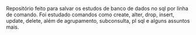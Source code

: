 Repositório feito para salvar os estudos de banco de dados no sql por linha de comando. Foi estudado comandos como create, alter, drop, insert, update, delete, além de agrupamento, subconsulta, pl sql e alguns assuntos mais.
